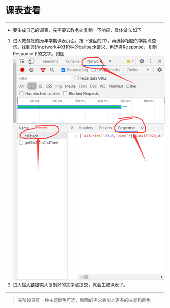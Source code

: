 # 课表查看

---------------

- 要生成自己的课表，先需要去教务处复制一下响应，具体做法如下
1. 进入教务处的历年学期课表页面，按下键盘的f12，再选择相应的学期点查询，找到旁边network中XHR种的callback请求，再选择Response，复制Response下的文字。如图 ![read1](./src/assets/read1.png)
2. 进入[输入链接](https://2239559319.github.io/school/table/)输入复制好的文字点提交，就会生成课表了。

------------

> 先阶段只有一种主题颜色可选，后面的需求会加上更多的主题和颜色